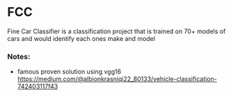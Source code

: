 # FCC
Fine Car Classifier is a classification project that is trained on 70+ models of cars and would identify each ones make and model


### Notes:
- famous proven solution using vgg16 https://medium.com/@albionkrasniqi22_80133/vehicle-classification-742403117f43